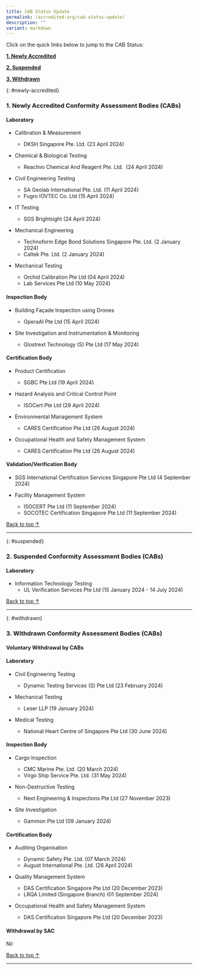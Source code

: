 ```yaml
---
title: CAB Status Update
permalink: /accredited-org/cab-status-update/
description: ""
variant: markdown
---
```

Click on the quick links below to jump to the CAB Status:

**[1. Newly Accredited](#newly-accredited)**

**[2. Suspended](#suspended)**

**[3. Withdrawn](#withdrawn)**




{: #newly-accredited}
### 1. Newly Accredited Conformity Assessment Bodies (CABs) 
   

#### Laboratory


* Calibration & Measurement
   * DKSH Singapore Pte. Ltd. (23 April 2024)

* Chemical & Biological Testing
   * Reactivo Chemical And Reagent Pte. Ltd.  (24 April 2024)

* Civil Engineering Testing
   * SA Geolab International Pte. Ltd. (11 April 2024)
   * Fugro IOVTEC Co. Ltd (15 April 2024)

* IT Testing
   * SGS Brightsight (24 April 2024)

* Mechanical Engineering
   * Technoform Edge Bond Solutions Singapore Pte. Ltd. (2 January 2024)
   * Caltek Pte. Ltd. (2 January 2024)

* Mechanical Testing
   * Orchid Calibration Pte Ltd (04 April 2024)
   * Lab Services Pte Ltd (10 May 2024)



#### Inspection Body


* Building Façade Inspection using Drones
   * OperaAI Pte Ltd (15 April 2024)

* Site Investigation and Instrumentation & Monitoring
   * Glostrext Technology (S) Pte Ltd (17 May 2024)



#### Certification Body


* Product Certification
   * SGBC Pte Ltd (19 April 2024)
 
* Hazard Analysis and Critical Control Point
   * ISOCert Pte Ltd (29 April 2024)
   
* Environmental Management System
   * CARES Certification Pte Ltd (26 August 2024)

* Occupational Health and Safety Management System
   * CARES Certification Pte Ltd (26 August 2024)


#### Validation/Verification Body
* SGS International Certification Services Singapore Pte Ltd (4 September 2024)


* Facility Management System
   * ISOCERT Pte Ltd (11 September 2024)
   * SOCOTEC Certification Singapore Pte Ltd (11 September 2024)


[Back to top ↑](#top)

---

{: #suspended}
### 2. Suspended Conformity Assessment Bodies (CABs)



#### Laboratory


* Information Technology Testing
   * UL Verification Services Pte Ltd (15 January 2024 - 14 July 2024)

  	 
  

[Back to top ↑](#top)

---

{: #withdrawn}
### 3. Withdrawn Conformity Assessment Bodies (CABs)


#### **Voluntary Withdrawal by CABs**



#### Laboratory

* Civil Engineering Testing
  * Dynamic Testing Services (S) Pte Ltd (23 February 2024)

* Mechanical Testing
  *  Leser LLP (19 January 2024)

* Medical Testing
  *  National Heart Centre of Singapore Pte Ltd (30 June 2024)



#### Inspection Body

* Cargo Inspection
  * CMC Marine Pte. Ltd. (20 March 2024)
  * Virgo Ship Service Pte. Ltd. (31 May 2024)

* Non-Destructive Testing
  * Next Engineering & Inspections Pte Ltd (27 November 2023)

* Site Investigation
  *  Gammon Pte Ltd (09 January 2024)


#### Certification Body

* Auditing Organisation
  * Dynamic Safety Pte. Ltd. (07 March 2024)
  * August International Pte. Ltd. (26 April 2024)

* Quality Management System
  * DAS Certification Singapore Pte Ltd (20 December 2023)
  * LRQA Limited (Singapore Branch) (01 September 2024)

* Occupational Health and Safety Management System
  * DAS Certification Singapore Pte Ltd (20 December 2023)


#### **Withdrawal by SAC**

Nil



[Back to top ↑](#top)






---